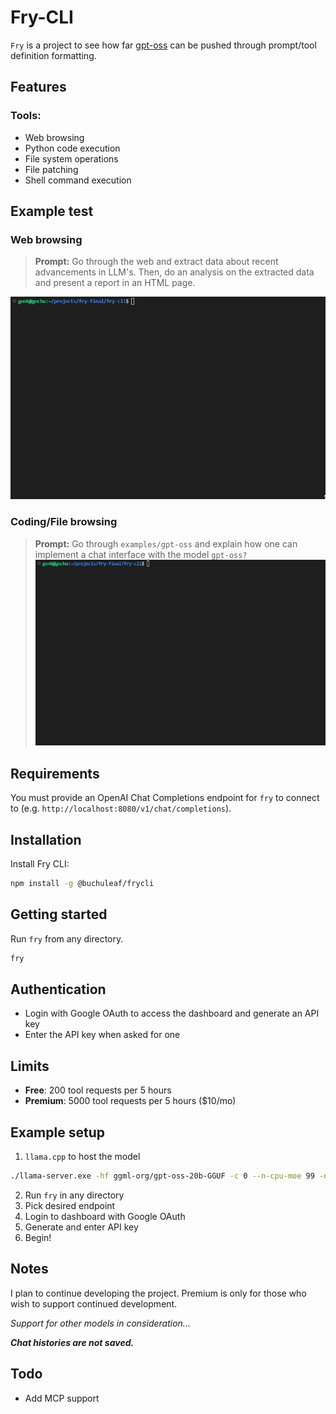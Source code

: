 # Fry-CLI

`Fry` is a project to see how far [gpt-oss](https://huggingface.co/openai/gpt-oss-20b) can be pushed through prompt/tool definition formatting.

## Features

### Tools:
- Web browsing
- Python code execution
- File system operations
- File patching
- Shell command execution

## Example test

### Web browsing
>**Prompt:** Go through the web and extract data about recent advancements in LLM's. Then, do an analysis on the extracted data and present a report in an HTML page.

![web_browsing](assets/web_browsing_test.gif)

### Coding/File browsing
>**Prompt:** Go through `examples/gpt-oss` and explain how one can implement a chat interface with the model `gpt-oss?`
![coding](assets/coding_test.gif)

## Requirements

You must provide an OpenAI Chat Completions endpoint for `fry` to connect to (e.g. `http://localhost:8080/v1/chat/completions`).

## Installation

Install Fry CLI:
```bash
npm install -g @buchuleaf/frycli
```

## Getting started

Run `fry` from any directory.
```bash
fry
```

## Authentication

- Login with Google OAuth to access the dashboard and generate an API key
- Enter the API key when asked for one

## Limits

- **Free**: 200 tool requests per 5 hours
- **Premium**: 5000 tool requests per 5 hours ($10/mo)

## Example setup

1. `llama.cpp` to host the model
```bash
./llama-server.exe -hf ggml-org/gpt-oss-20b-GGUF -c 0 --n-cpu-moe 99 -ngl 99 --jinja --temp 1.0 --top-p 1.0 --top-k 0.0 --reasoning-format none -fa -b 8192 -ub 4096 --chat-template-kwargs "{\`"reasoning_effort\`": \`"high\`"}"
```
2. Run `fry` in any directory
3. Pick desired endpoint
4. Login to dashboard with Google OAuth
5. Generate and enter API key
6. Begin!

## Notes

I plan to continue developing the project. Premium is only for those who wish to support continued development.

*Support for other models in consideration...*

***Chat histories are not saved.***

## Todo

- Add MCP support
